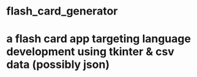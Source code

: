 # flash_card_generator

# a flash card app targeting language development using tkinter & csv data (possibly json)
